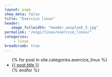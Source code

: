 ```yaml
---
layout: page
show_meta: false
title: "Exercice linux"
header:
   image_fullwidth: "header_unsplash_5.jpg"
permalink: "/esgi/linux/exercice_linux/"
categories:
    - linux
breadcrumb: true
---
```

<ul>
    {% for post in site.categories.exercice_linux %}
    <li><a href="{{ site.url }}{{ post.url }}">{{ post.title }}</a></li>
    {% endfor %}
</ul>
